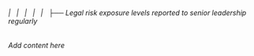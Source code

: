 ###### |   |   |   |   |   ├── Legal risk exposure levels reported to senior leadership regularly

*Add content here*